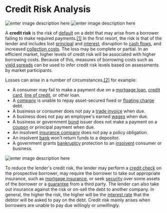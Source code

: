 
# Credit Risk Analysis
![enter image description here](https://www.smithhanley.com/wp-content/uploads/2018/06/credit-risk.jpg)
![enter image description here](https://upload.wikimedia.org/wikipedia/commons/f/f3/Apache_Spark_logo.svg)

A  **credit risk**  is the risk of  [default](https://en.wikipedia.org/wiki/Default_(finance) "Default (finance)")  on a debt that may arise from a borrower failing to make required payments.[[1]](https://en.wikipedia.org/wiki/Credit_risk#cite_note-bcbs-1)  In the first resort, the risk is that of the lender and includes lost  [principal](https://en.wikipedia.org/wiki/Principal_sum "Principal sum")  and  [interest](https://en.wikipedia.org/wiki/Interest "Interest"), disruption to  [cash flows](https://en.wikipedia.org/wiki/Cash_flow "Cash flow"), and increased  [collection costs](https://en.wikipedia.org/wiki/Collection_cost "Collection cost"). The loss may be complete or partial. In an efficient market, higher levels of credit risk will be associated with higher borrowing costs. Because of this, measures of borrowing costs such as  [yield spreads](https://en.wikipedia.org/wiki/Yield_spread "Yield spread")  can be used to infer credit risk levels based on assessments by market participants.

Losses can arise in a number of circumstances,[[2]](https://en.wikipedia.org/wiki/Credit_risk#cite_note-2)  for example:

-   A consumer may fail to make a payment due on a  [mortgage loan](https://en.wikipedia.org/wiki/Mortgage_loan "Mortgage loan"),  [credit card](https://en.wikipedia.org/wiki/Credit_card "Credit card"),  [line of credit](https://en.wikipedia.org/wiki/Line_of_credit "Line of credit"), or other loan.
-   A  [company](https://en.wikipedia.org/wiki/Company "Company")  is unable to repay asset-secured fixed or  [floating charge](https://en.wikipedia.org/wiki/Floating_charge "Floating charge")  debt.
-   A business or consumer does not pay a  [trade invoice](https://en.wikipedia.org/wiki/Trade_credit "Trade credit")  when due.
-   A business does not pay an employee's earned  [wages](https://en.wikipedia.org/wiki/Wage "Wage")  when due.
-   A business or government  [bond](https://en.wikipedia.org/wiki/Bond_(finance) "Bond (finance)")  issuer does not make a payment on a  [coupon](https://en.wikipedia.org/wiki/Coupon_(bond) "Coupon (bond)")  or principal payment when due.
-   An insolvent  [insurance company](https://en.wikipedia.org/wiki/Insurance_company "Insurance company")  does not pay a policy obligation.
-   An insolvent  [bank](https://en.wikipedia.org/wiki/Bank "Bank")  won't return funds to a depositor.
-   A government grants  [bankruptcy](https://en.wikipedia.org/wiki/Bankruptcy "Bankruptcy")  protection to an  [insolvent](https://en.wikipedia.org/wiki/Insolvency "Insolvency")  consumer or business.

![enter image description here](https://www.gsb.stanford.edu/sites/gsb/files/styles/1630x_variable/public/resources/monin-viraloutrage-1630.jpg?itok=URbCcPNy)


To reduce the lender's credit risk, the lender may perform a  [credit check](https://en.wikipedia.org/wiki/Credit_check "Credit check")  on the prospective borrower, may require the borrower to take out appropriate insurance, such as  [mortgage insurance](https://en.wikipedia.org/wiki/Mortgage_insurance "Mortgage insurance"), or seek  [security](https://en.wikipedia.org/wiki/Security_(finance) "Security (finance)")  over some assets of the borrower or a  [guarantee](https://en.wikipedia.org/wiki/Guarantee "Guarantee")  from a third party. The lender can also take out insurance against the risk or on-sell the debt to another company. In general, the higher the risk, the higher will be the  [interest rate](https://en.wikipedia.org/wiki/Interest_rate "Interest rate")  that the debtor will be asked to pay on the debt. Credit risk mainly arises when borrowers are unable to pay due willingly or unwillingly.




